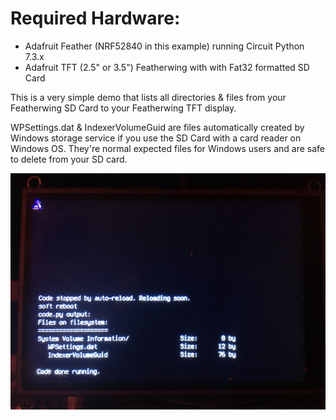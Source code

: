 # Required Hardware:
- Adafruit Feather (NRF52840 in this example) running Circuit Python 7.3.x
- Adafruit TFT (2.5" or 3.5") Featherwing with with Fat32 formatted SD Card

This is a very simple demo that lists all directories & files from your Featherwing SD Card to your Featherwing TFT display.

WPSettings.dat & IndexerVolumeGuid are files automatically created by Windows storage service if you use the SD Card with a card reader on Windows OS. They're  normal expected files for Windows users and are safe to delete from your SD card.

![](https://raw.githubusercontent.com/DJDevon3/CircuitPython/main/TFT%20Featherwing%20SD%20Card%20Directory/TFT_Output_Example.jpg)

